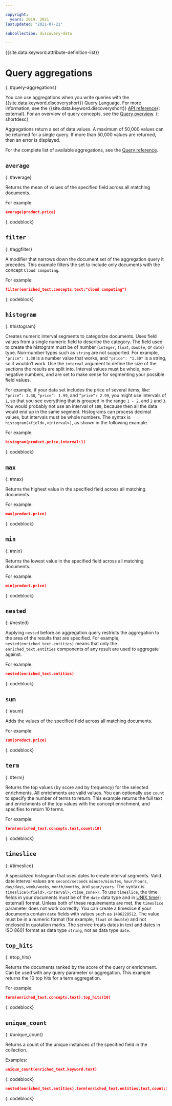 ```yaml
---

copyright:
  years: 2019, 2021
lastupdated: "2021-07-21"

subcollection: discovery-data

---
```


{{site.data.keyword.attribute-definition-list}}

# Query aggregations
{: #query-aggregations}

You can use aggregations when you write queries with the {{site.data.keyword.discoveryshort}} Query Language. For more information, see the {{site.data.keyword.discoveryshort}} [API reference](https://{DomainName}/apidocs/discovery-data#query){: external}. For an overview of query concepts, see the [Query overview](/docs/discovery-data?topic=discovery-data-query-concepts).
{: shortdesc}

Aggregations return a set of data values. A maximum of 50,000 values can be returned for a single query. If more than 50,000 values are returned, then an error is displayed.

For the complete list of available aggregations, see the [Query reference](/docs/discovery-data?topic=discovery-data-query-reference#aggregations).

## `average`
{: #average}

Returns the mean of values of the specified field across all matching documents.

For example:

```json
average(product.price)
```
{: codeblock}

## `filter`
{: #aggfilter}

A modifier that narrows down the document set of the aggregation query it precedes. This example filters the set to include only documents with the concept `Cloud computing`.

For example:

```json
filter(enriched_text.concepts.text:"cloud computing")
```
{: codeblock}

## `histogram`
{: #histogram}

Creates numeric interval segments to categorize documents. Uses field values from a single numeric field to describe the category. The field used to create the histogram must be of number (`integer`, `float`, `double`, or `date`) type. Non-number types such as `string` are not supported. For example, `"price": 1.30` is a number value that works, and `"price": "1.30"` is a string, so it wouldn’t work. Use the `interval` argument to define the size of the sections the results are split into. Interval values must be whole, non-negative numbers, and are set to make sense for segmenting your possible field values.

For example, if your data set includes the price of several items, like: `“price”: 1.30`, `“price”: 1.99`, and `“price”: 2.99`, you might use intervals of `1`, so that you see everything that is grouped in the range `1 - 2`, and `2` and `3`. You would probably not use an interval of `100`, because then all the data would end up in the same segment. Histograms can process decimal values, but intervals must be whole numbers. The syntax is `histogram(<field>,<interval>)`, as shown in the following example.

For example:

```json
histogram(product.price,interval:1)
```
{: codeblock}

## `max`
{: #max}

Returns the highest value in the specified field across all matching documents.

For example:

```json
max(product.price)
```
{: codeblock}

## `min`
{: #min}

Returns the lowest value in the specified field across all matching documents.

For example:

```json
min(product.price)
```
{: codeblock}

## `nested`
{: #nested}

Applying `nested` before an aggregation query restricts the aggregation to the area of the results that are specified. For example, `nested(enriched_text.entities)` means that only the `enriched_text.entities` components of any result are used to aggregate against.

For example:

```json
nested(enriched_text.entities)
```
{: codeblock}

## `sum`
{: #sum}

Adds the values of the specified field across all matching documents.

For example:

```json
sum(product.price)
```
{: codeblock}

## `term`
{: #term}

Returns the top values (by score and by frequency) for the selected enrichments. All enrichments are valid values. You can optionally use `count` to specify the number of terms to return. This example returns the full text and enrichments of the top values with the concept enrichment, and specifies to return 10 terms.

For example:

```json
term(enriched_text.concepts.text,count:10)
```
{: codeblock}

## `timeslice`
{: #timeslice}

A specialized histogram that uses dates to create interval segments. Valid date interval values are `second/seconds` `minute/minutes`, `hour/hours`, `day/days`, `week/weeks`, `month/months`, and `year/years`. The syntax is `timeslice(<field>,<interval>,<time_zone>)`. To use `timeslice`, the time fields in your documents must be of the `date` data type and in [UNIX time](https://en.wikipedia.org/wiki/Unix_time){: external} format. Unless both of these requirements are met, the `timeslice` parameter does not work correctly. You can create a timeslice if your documents contain `date` fields with values such as `1496228512`. The value must be in a numeric format (for example, `float` or `double`) and not enclosed in quotation marks. The service treats dates in text and dates in ISO 8601 format as data type `string`, not as data type `date`.

## `top_hits`
{: #top_hits}

Returns the documents ranked by the score of the query or enrichment. Can be used with any query parameter or aggregation. This example returns the 10 top hits for a term aggregation.

For example:

```json
term(enriched_text.concepts.text).top_hits(10)
```
{: codeblock}

## `unique_count`
{: #unique_count}

Returns a count of the unique instances of the specified field in the collection.

Examples:

```json
unique_count(enriched_text.keyword.text)
```
{: codeblock}

```json
nested(enriched_text.entities).term(enriched_text.entities.text,count:3).unique_count(enriched_text.entities.type)
```
{: codeblock}
